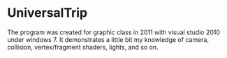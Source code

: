 # UniversalTrip

The program was created for graphic class in 2011 with visual studio 2010 under windows 7. It demonstrates a little bit my knowledge of camera, collision, vertex/fragment shaders, lights, and so on.
